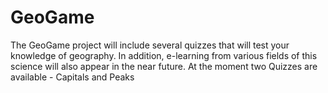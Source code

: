 # GeoGame
The GeoGame project will include several quizzes that will test your knowledge of geography. In addition, e-learning from various fields of this science will also appear in the near future. At the moment two Quizzes are available - Capitals and Peaks
